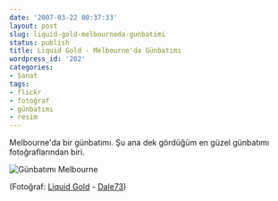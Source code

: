 ```yaml
---
date: '2007-03-22 00:37:33'
layout: post
slug: liquid-gold-melbourneda-gunbatimi
status: publish
title: Liquid Gold - Melbourne'da Günbatımı
wordpress_id: '202'
categories:
- Sanat
tags:
- flickr
- fotoğraf
- günbatımı
- resim
---
```


Melbourne'da bir günbatımı. Şu ana dek gördüğüm en güzel günbatımı fotoğraflarından biri. 

![Günbatımı Melbourne](http://blog.arsln.org/image/gunmelbourne1.jpg)

(Fotoğraf: [Liquid Gold](http://www.flickr.com/photos/23342185@N00/427951085/) - [Dale73](http://www.flickr.com/photos/23342185@N00/))
